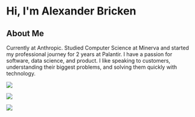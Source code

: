 <h1> Hi, I'm Alexander Bricken </h1>

<h2> About Me</h2>

Currently at Anthropic. Studied Computer Science at Minerva and started my professional journey for 2 years at Palantir. I have a passion for software, data science, and product. I like speaking to customers, understanding their biggest problems, and solving them quickly with technology.

<a href = 'https://twitter.com/abricken'> <img align= 'center' src="https://img.shields.io/twitter/url?label=Twitter&style=social&url=https%3A%2F%2Ftwitter.com%2Fambricken"/></a> 

<a href = 'https://www.linkedin.com/in/alexanderbricken/'> <img align= 'center' src="https://img.shields.io/badge/-Alexander Bricken-blue?style=flat-square&amp;logo=Linkedin&amp;logoColor=white"/></a> 

<a href = 'https://bricken.co/'> <img align= 'center' src="https://img.shields.io/badge/Personal-Website-red?style=flat-square&logo="/></a> 

